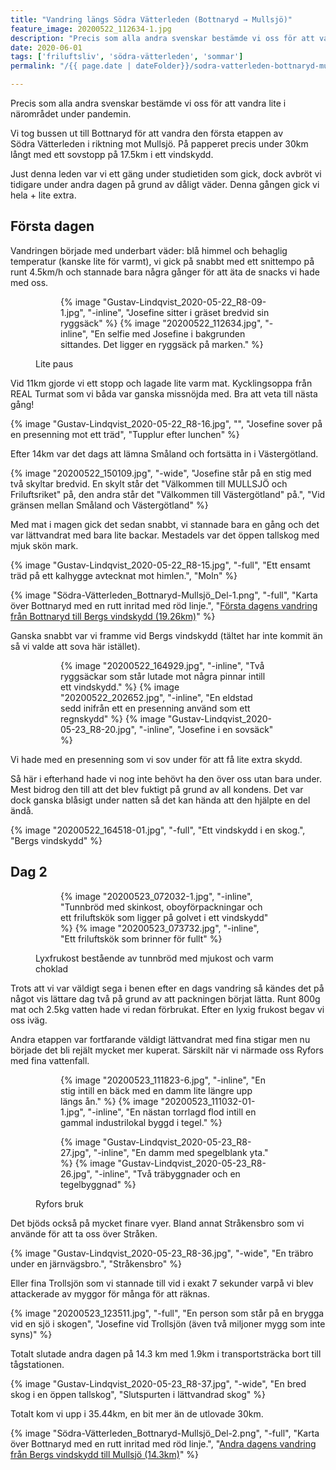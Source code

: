 ```yaml
---
title: "Vandring längs Södra Vätterleden (Bottnaryd → Mullsjö)"
feature_image: 20200522_112634-1.jpg
description: "Precis som alla andra svenskar bestämde vi oss för att vandra lite i närområdet under pandemin."
date: 2020-06-01
tags: ['friluftsliv', 'södra-vätterleden', 'sommar']
permalink: "/{{ page.date | dateFolder}}/sodra-vatterleden-bottnaryd-mullsjo/index.html"

---
```


Precis som alla andra svenskar bestämde vi oss för att vandra lite i närområdet under pandemin.

Vi tog bussen ut till Bottnaryd för att vandra den första etappen av Södra Vätterleden i riktning mot Mullsjö. På papperet precis under 30km långt med ett sovstopp på 17.5km i ett vindskydd.

Just denna leden var vi ett gäng under studietiden som gick, dock avbröt vi tidigare under andra dagen på grund av dåligt väder. Denna gången gick vi hela + lite extra.

## Första dagen

Vandringen började med underbart väder: blå himmel och behaglig temperatur (kanske lite för varmt), vi gick på snabbt med ett snittempo på runt 4.5km/h och stannade bara några gånger för att äta de snacks vi hade med oss.

<figure class="gallery -wide">
	<figure class="gallery-row">
		{% image "Gustav-Lindqvist_2020-05-22_R8-09-1.jpg", "-inline", "Josefine sitter i gräset bredvid sin ryggsäck" %}
		{% image "20200522_112634.jpg", "-inline", "En selfie med Josefine i bakgrunden sittandes. Det ligger en ryggsäck på marken." %}
	</figure>
	<figcaption><p>Lite paus</p></figcaption>
</figure>

Vid 11km gjorde vi ett stopp och lagade lite varm mat. Kycklingsoppa från REAL Turmat som vi båda var ganska missnöjda med. Bra att veta till nästa gång!

{% image "Gustav-Lindqvist_2020-05-22_R8-16.jpg", "", "Josefine sover på en presenning mot ett träd", "Tupplur efter lunchen" %}

Efter 14km var det dags att lämna Småland och fortsätta in i Västergötland.

{% image "20200522_150109.jpg", "-wide", "Josefine står på en stig med två skyltar bredvid. En skylt står det \"Välkommen till MULLSJÖ och Friluftsriket\" på, den andra står det \"Välkommen till Västergötland\" på.", "Vid gränsen mellan Småland och Västergötland" %}

Med mat i magen gick det sedan snabbt, vi stannade bara en gång och det var lättvandrat med bara lite backar. Mestadels var det öppen tallskog med mjuk skön mark.

{% image "Gustav-Lindqvist_2020-05-22_R8-15.jpg", "-full", "Ett ensamt träd på ett kalhygge avtecknat mot himlen.", "Moln" %}

{% image "Södra-Vätterleden_Bottnaryd-Mullsjö_Del-1.png", "-full", "Karta över Bottnaryd med en rutt inritad med röd linje.", "[Första dagens vandring från Bottnaryd till Bergs vindskydd (19.26km)](https://www.strava.com/activities/3493642297)" %}

Ganska snabbt var vi framme vid Bergs vindskydd (tältet har inte kommit än så vi valde att sova här istället).

<figure class="gallery -wide">
	<figure class="gallery-row">
		{% image "20200522_164929.jpg", "-inline", "Två ryggsäckar som står lutade mot några pinnar intill ett vindskydd." %}
		{% image "20200522_202652.jpg", "-inline", "En eldstad sedd inifrån ett en presenning använd som ett regnskydd" %}
		{% image "Gustav-Lindqvist_2020-05-23_R8-20.jpg", "-inline", "Josefine i en sovsäck" %}
	</figure>
</figure>

Vi hade med en presenning som vi sov under för att få lite extra skydd.

Så här i efterhand hade vi nog inte behövt ha den över oss utan bara under. Mest bidrog den till att det blev fuktigt på grund av all kondens. Det var dock ganska blåsigt under natten så det kan hända att den hjälpte en del ändå.

{% image "20200522_164518-01.jpg", "-full", "Ett vindskydd i en skog.", "Bergs vindskydd" %}

## Dag 2

<figure class="gallery -wide">
	<figure class="gallery-row -no-wrap">
		{% image "20200523_072032-1.jpg", "-inline", "Tunnbröd med skinkost, oboyförpackningar och ett friluftskök som ligger på golvet i ett vindskydd" %}
		{% image "20200523_073732.jpg", "-inline", "Ett friluftskök som brinner för fullt" %}
	</figure>
	<figcaption><p>Lyxfrukost bestående av tunnbröd med mjukost och varm choklad</p></figcaption>
</figure>


Trots att vi var väldigt sega i benen efter en dags vandring så kändes det på något vis lättare dag två på grund av att packningen börjat lätta. Runt 800g mat och 2.5kg vatten hade vi redan förbrukat. Efter en lyxig frukost begav vi oss iväg.

Andra etappen var fortfarande väldigt lättvandrat med fina stigar men nu började det bli rejält mycket mer kuperat. Särskilt när vi närmade oss Ryfors med fina vattenfall.

<figure class="gallery -wide">
	<figure class="gallery-row">
		{% image "20200523_111823-6.jpg", "-inline", "En stig intill en bäck med en damm lite längre upp längs ån." %}
		{% image "20200523_111032-01-1.jpg", "-inline", "En nästan torrlagd flod intill en gammal industrilokal byggd i tegel." %}
	</figure>
	<figure class="gallery-row">
		{% image "Gustav-Lindqvist_2020-05-23_R8-27.jpg", "-inline", "En damm med spegelblank yta." %}
		{% image "Gustav-Lindqvist_2020-05-23_R8-26.jpg", "-inline", "Två träbyggnader och en tegelbyggnad" %}
	</figure>
	<figcaption><p>Ryfors bruk</p></figcaption>
</figure>

Det bjöds också på mycket finare vyer. Bland annat Stråkensbro som vi använde för att ta oss över Stråken.

{% image "Gustav-Lindqvist_2020-05-23_R8-36.jpg", "-wide", "En träbro under en järnvägsbro.", "Stråkensbro" %}

Eller fina Trollsjön som vi stannade till vid i exakt 7 sekunder varpå vi blev attackerade av myggor för många för att räknas.

{% image "20200523_123511.jpg", "-full", "En person som står på en brygga vid en sjö i skogen", "Josefine vid Trollsjön (även två miljoner mygg som inte syns)" %}

Totalt slutade andra dagen på 14.3 km med 1.9km i transportsträcka bort till tågstationen.

{% image "Gustav-Lindqvist_2020-05-23_R8-37.jpg", "-wide", "En bred skog i en öppen tallskog", "Slutspurten i lättvandrad skog" %}

Totalt kom vi upp i 35.44km, en bit mer än de utlovade 30km.

{% image "Södra-Vätterleden_Bottnaryd-Mullsjö_Del-2.png", "-full", "Karta över Bottnaryd med en rutt inritad med röd linje.", "[Andra dagens vandring från Bergs vindskydd till Mullsjö (14.3km)](https://www.strava.com/activities/3497756756)" %}
